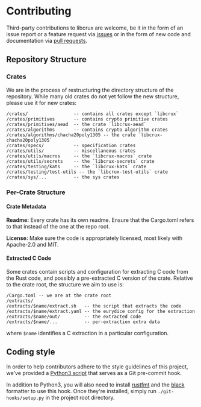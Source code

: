 # Contributing

Third-party contributions to libcrux are welcome, be it in the form of an issue
report or a feature request via [issues](https://github.com/cryspen/libcrux)
or in the form of new code and documentation via [pull requests](https://github.com/cryspen/libcrux/pulls).

## Repository Structure

### Crates

We are in the process of restructuring the directory structure of the repository.
While many old crates do not yet follow the new structure, please use it for new
crates:

```
/crates/                 -- contains all crates except `libcrux`
/crates/primitives       -- contains crypto primitive crates
/crates/primitives/aead  -- the crate `libcrux-aead`
/crates/algorithms       -- contains crypto algorithm crates
/crates/algorithms/chacha20poly1305 -- the crate `libcrux-chacha20poly1305`
/crates/specs/           -- specification crates
/crates/utils/           -- miscellaneous crates
/crates/utils/macros     -- the `libcrux-macros` crate
/crates/utils/secrets    -- the `libcrux-secrets` crate
/crates/testing/kats     -- the `libcrux-kats` crate
/crates/testing/test-utils -- the `libcrux-test-utils` crate
/crates/sys/...          -- the sys crates
```

### Per-Crate Structure

#### Crate Metadata

**Readme:** Every crate has its own readme. Ensure that the Cargo.toml refers to
that instead of the one at the repo root.

**License:** Make sure the code is appropriately licensed, most likely with
Apache-2.0 and MIT.

#### Extracted C Code

Some crates contain scripts and configuration for extracting C code from the
Rust code, and possibly a pre-extracted C version of the crate.
Relative to the crate root, the structure we aim to use is:

```
/Cargo.toml -- we are at the crate root
/extracts/
/extracts/$name/extract.sh   -- the script that extracts the code
/extracts/$name/extract.yaml -- the eurydice config for the extraction
/extracts/$name/out/         -- the extracted code
/extracts/$name/...          -- per-extraction extra data
```

where `$name` identifies a C extraction in a particular configuration.

## Coding style

In order to help contributors adhere to the style guidelines of this project,
we've provided a [Python3 script](git-hooks/pre-commit.py) that serves as a Git pre-commit hook.

In addition to Python3, you will also need to install [rustfmt](https://github.com/rust-lang/rustfmt) and the [black](https://github.com/psf/black) formatter to use this hook. Once they're installed, simply
run `./git-hooks/setup.py` in the project root directory.
